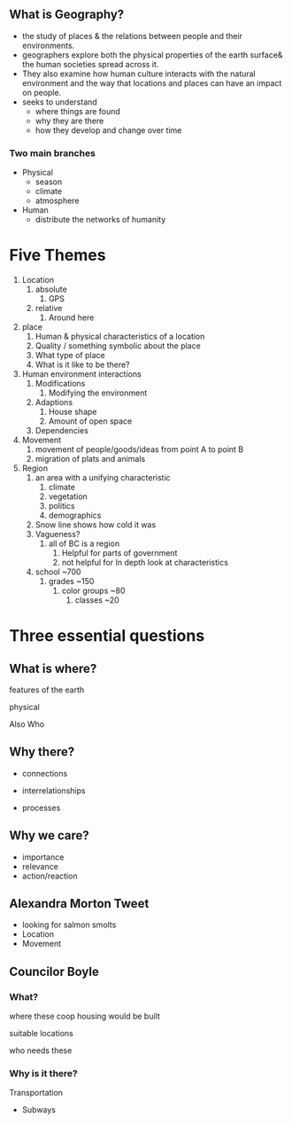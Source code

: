 ## What is Geography?

* the study of places & the relations between people and their environments.
* geographers explore both the physical properties of the earth surface& the human societies spread across it.
* They also examine how human culture interacts with the natural environment and the way that locations and places can have an impact on people.
* seeks to understand
  * where things are found
  * why they are there
  * how they develop and change over time

### Two main branches 

* Physical
  * season
  * climate
  * atmosphere
* Human
  * distribute the networks of humanity

# Five Themes

1. Location
   1. absolute
      1. GPS 
   2. relative
      1. Around here
2. place
   1. Human & physical characteristics of a location
   2. Quality / something symbolic about the place
   3. What type of place
   4. What is it like to be there?
3. Human environment interactions
   1. Modifications
      1. Modifying the environment
   2. Adaptions
      1. House shape
      2. Amount of open space
   3. Dependencies
4. Movement
   1. movement of people/goods/ideas from point A to point B
   2. migration of plats and animals
5. Region
   1. an area with a unifying characteristic
      1. climate
      2. vegetation
      3. politics
      4. demographics
   2. Snow line shows how cold it was
   3. Vagueness?
      1. all of BC is a region
         1. Helpful for parts of government
         2. not helpful for In depth look at characteristics
   4. school ~700
      1. grades ~150
         1. color groups ~80
            1. classes ~20

# Three essential questions

## What is where?

features of the earth

physical

Also Who

## Why there?

* connections

* interrelationships
* processes

## Why we care?

* importance 
* relevance
* action/reaction



## Alexandra Morton Tweet

* looking for salmon smolts
* Location
* Movement



## Councilor Boyle

### What?

where these coop housing would be built 

suitable locations

who needs these

### Why is it there?

Transportation

- Subways

